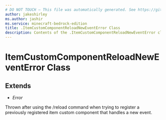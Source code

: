 ```yaml
---
# DO NOT TOUCH — This file was automatically generated. See https://github.com/mojang/minecraftapidocsgenerator to modify descriptions, examples, etc.
author: jakeshirley
ms.author: jashir
ms.service: minecraft-bedrock-edition
title: .ItemCustomComponentReloadNewEventError Class
description: Contents of the .ItemCustomComponentReloadNewEventError class.
---
```

# ItemCustomComponentReloadNewEventError Class

## Extends
- *Error*

Thrown after using the /reload command when trying to register a previously registered item custom component that handles a new event.
